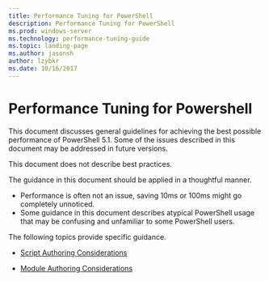 ```yaml
---
title: Performance Tuning for PowerShell
description: Performance Tuning for PowerShell
ms.prod: windows-server
ms.technology: performance-tuning-guide
ms.topic: landing-page
ms.author: jasonsh
author: lzybkr
ms.date: 10/16/2017
---
```


# Performance Tuning for Powershell

This document discusses general guidelines for achieving the best possible performance of PowerShell 5.1. Some of the issues described in this document may be addressed in future versions.

This document does not describe best practices.

The guidance in this document should be applied in a thoughtful manner.
* Performance is often not an issue, saving 10ms or 100ms might go completely unnoticed.
* Some guidance in this document describes atypical PowerShell usage that may be confusing and unfamiliar to some PowerShell users.

The following topics provide specific guidance.

-   [Script Authoring Considerations](script-authoring-considerations.md)

-   [Module Authoring Considerations](module-authoring-considerations.md)